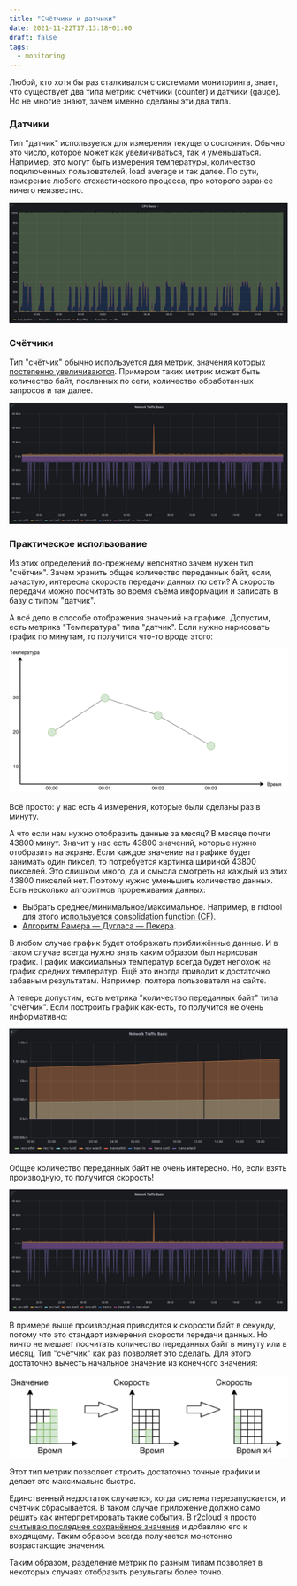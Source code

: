 ```yaml
---
title: "Счётчики и датчики"
date: 2021-11-22T17:13:18+01:00
draft: false
tags:
  - monitoring
---
```

Любой, кто хотя бы раз сталкивался с системами мониторинга, знает, что существует два типа метрик: счётчики (counter) и датчики (gauge). Но не многие знают, зачем именно сделаны эти два типа.
 
### Датчики

Тип "датчик" используется для измерения текущего состояния. Обычно это число, которое может как увеличиваться, так и уменьшаться. Например, это могут быть измерения температуры, количество подключенных пользователей, load average и так далее. По сути, измерение любого стохастического процесса, про которого заранее ничего неизвестно.

![](/img/gauge-and-counter-explained/1.png)

### Счётчики

Тип "счётчик" обычно используется для метрик, значения которых [постепенно увеличиваются](https://ru.wikipedia.org/wiki/Монотонная_функция). Примером таких метрик может быть количество байт, посланных по сети, количество обработанных запросов и так далее.

![](/img/gauge-and-counter-explained/2.png)

### Практическое использование

Из этих определений по-прежнему непонятно зачем нужен тип "счётчик". Зачем хранить общее количество переданных байт, если, зачастую, интересна скорость передачи данных по сети? А скорость передачи можно посчитать во время съёма информации и записать в базу с типом "датчик". 

А всё дело в способе отображения значений на графике. Допустим, есть метрика "Температура" типа "датчик". Если нужно нарисовать график по минутам, то получится что-то вроде этого:

![](/img/gauge-and-counter-explained/temp.png)

Всё просто: у нас есть 4 измерения, которые были сделаны раз в минуту.

А что если нам нужно отобразить данные за месяц? В месяце почти 43800 минут. Значит у нас есть 43800 значений, которые нужно отобразить на экране. Если каждое значение на графике будет занимать один пиксел, то потребуется картинка шириной 43800 пикселей. Это слишком много, да и смысла смотреть на каждый из этих 43800 пикселей нет. Поэтому нужно уменьшить количество данных. Есть несколько алгоритмов прореживания данных:

 * Выбрать среднее/минимальное/максимальное. Например, в rrdtool для этого [используется consolidation function (CF)](https://oss.oetiker.ch/rrdtool/doc/rrdcreate.en.html).
 * [Алгоритм Рамера — Дугласа — Пекера](https://ru.wikipedia.org/wiki/Алгоритм_Рамера_—_Дугласа_—_Пекера).

В любом случае график будет отображать приближённые данные. И в таком случае всегда нужно знать каким образом был нарисован график. График максимальных температур всегда будет непохож на график средних температур. Ещё это иногда приводит к достаточно забавным результатам. Например, полтора пользователя на сайте.

А теперь допустим, есть метрика "количество переданных байт" типа "счётчик". Если построить график как-есть, то получится не очень информативно:

![](/img/gauge-and-counter-explained/3.png)

Общее количество переданных байт не очень интересно. Но, если взять производную, то получится скорость! 

![](/img/gauge-and-counter-explained/2.png)

В примере выше производная приводится к скорости байт в секунду, потому что это стандарт измерения скорости передачи данных. Но ничто не мешает посчитать количество переданных байт в минуту или в месяц. Тип "счётчик" как раз позволяет это сделать. Для этого достаточно вычесть начальное значение из конечного значения:

![](/img/gauge-and-counter-explained/counter.png)

Этот тип метрик позволяет строить достаточно точные графики и делает это максимально быстро.

Единственный недостаток случается, когда система перезапускается, и счётчик сбрасывается. В таком случае приложение должно само решить как интерпретировать такие события. В r2cloud я просто [считываю последнее сохранённое значение](https://github.com/dernasherbrezon/r2cloud/blob/master/src/main/java/ru/r2cloud/metrics/RRD4JReporter.java#L84) и добавляю его к входящему. Таким образом всегда получается монотонно возрастающие значения.

Таким образом, разделение метрик по разным типам позволяет в некоторых случаях отобразить результаты более точно.